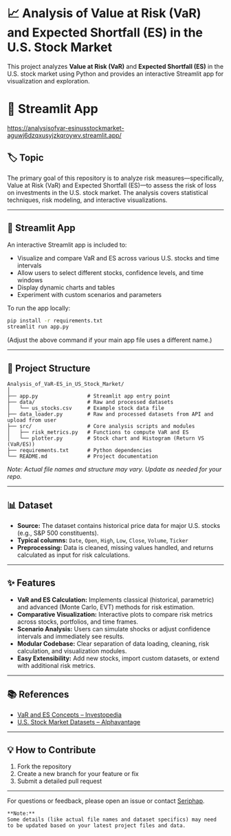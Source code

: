 # 📈 Analysis of Value at Risk (VaR) and Expected Shortfall (ES) in the U.S. Stock Market

This project analyzes **Value at Risk (VaR)** and **Expected Shortfall (ES)** in the U.S. stock market using Python and provides an interactive Streamlit app for visualization and exploration.

# 🔗 Streamlit App
https://analysisofvar-esinusstockmarket-aguwj6dzqxusyjzkqroywv.streamlit.app/


## 🏷️ Topic

The primary goal of this repository is to analyze risk measures—specifically, Value at Risk (VaR) and Expected Shortfall (ES)—to assess the risk of loss on investments in the U.S. stock market. The analysis covers statistical techniques, risk modeling, and interactive visualizations.

---

## 🚀 Streamlit App

An interactive Streamlit app is included to:
- Visualize and compare VaR and ES across various U.S. stocks and time intervals
- Allow users to select different stocks, confidence levels, and time windows
- Display dynamic charts and tables
- Experiment with custom scenarios and parameters

To run the app locally:
```bash
pip install -r requirements.txt
streamlit run app.py
```
(Adjust the above command if your main app file uses a different name.)

---

## 📁 Project Structure

```
Analysis_of_VaR-ES_in_US_Stock_Market/
│
├── app.py                # Streamlit app entry point
├── data/                 # Raw and processed datasets
│   └── us_stocks.csv     # Example stock data file
├── data_loader.py        # Raw and processed datasets from API and upload from user
├── src/                  # Core analysis scripts and modules
│   ├── risk_metrics.py   # Functions to compute VaR and ES
│   └── plotter.py        # Stock chart and Histogram (Return VS (VaR/ES))
├── requirements.txt      # Python dependencies
└── README.md             # Project documentation
```
_Note: Actual file names and structure may vary. Update as needed for your repo._

---

## 📊 Dataset

- **Source:** The dataset contains historical price data for major U.S. stocks (e.g., S&P 500 constituents).
- **Typical columns:** `Date`, `Open`, `High`, `Low`, `Close`, `Volume`, `Ticker`
- **Preprocessing:** Data is cleaned, missing values handled, and returns calculated as input for risk calculations.

---

## ✨ Features

- **VaR and ES Calculation:** Implements classical (historical, parametric) and advanced (Monte Carlo, EVT) methods for risk estimation.
- **Comparative Visualization:** Interactive plots to compare risk metrics across stocks, portfolios, and time frames.
- **Scenario Analysis:** Users can simulate shocks or adjust confidence intervals and immediately see results.
- **Modular Codebase:** Clear separation of data loading, cleaning, risk calculation, and visualization modules.
- **Easy Extensibility:** Add new stocks, import custom datasets, or extend with additional risk metrics.

---

## 📚 References

- [VaR and ES Concepts – Investopedia](https://www.investopedia.com/terms/v/valueatrisk.asp)
- [U.S. Stock Market Datasets – Alphavantage](https://www.alphavantage.co/documentation/)

---

## 💡 How to Contribute

1. Fork the repository
2. Create a new branch for your feature or fix
3. Submit a detailed pull request

---

For questions or feedback, please open an issue or contact [Seriphap](https://github.com/Seriphap).

```
**Note:**  
Some details (like actual file names and dataset specifics) may need to be updated based on your latest project files and data.
```
